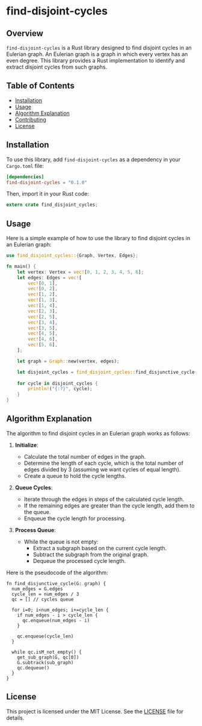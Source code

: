 # find-disjoint-cycles

## Overview

`find-disjoint-cycles` is a Rust library designed to find disjoint cycles in an Eulerian graph. An Eulerian graph is a graph in which every vertex has an even degree. This library provides a Rust implementation to identify and extract disjoint cycles from such graphs.

## Table of Contents

- [Installation](#installation)
- [Usage](#usage)
- [Algorithm Explanation](#algorithm-explanation)
- [Contributing](#contributing)
- [License](#license)

## Installation

To use this library, add `find-disjoint-cycles` as a dependency in your `Cargo.toml` file:

```toml
[dependencies]
find-disjoint-cycles = "0.1.0"
```

Then, import it in your Rust code:

```rust
extern crate find_disjoint_cycles;
```

## Usage

Here is a simple example of how to use the library to find disjoint cycles in an Eulerian graph:

```rust
use find_disjoint_cycles::{Graph, Vertex, Edges};

fn main() {
    let vertex: Vertex = vec![0, 1, 2, 3, 4, 5, 6];
    let edges: Edges = vec![
        vec![0, 1],
        vec![0, 2],
        vec![1, 2],
        vec![1, 3],
        vec![1, 4],
        vec![2, 3],
        vec![2, 5],
        vec![3, 4],
        vec![3, 5],
        vec![4, 5],
        vec![4, 6],
        vec![5, 6],
    ];

    let graph = Graph::new(vertex, edges);

    let disjoint_cycles = find_disjoint_cycles::find_disjunctive_cycle(graph);
    
    for cycle in disjoint_cycles {
        println!("{:?}", cycle);
    }
}
```

## Algorithm Explanation

The algorithm to find disjoint cycles in an Eulerian graph works as follows:

1. **Initialize**:
    - Calculate the total number of edges in the graph.
    - Determine the length of each cycle, which is the total number of edges divided by 3 (assuming we want cycles of equal length).
    - Create a queue to hold the cycle lengths.

2. **Queue Cycles**:
    - Iterate through the edges in steps of the calculated cycle length.
    - If the remaining edges are greater than the cycle length, add them to the queue.
    - Enqueue the cycle length for processing.

3. **Process Queue**:
    - While the queue is not empty:
        - Extract a subgraph based on the current cycle length.
        - Subtract the subgraph from the original graph.
        - Dequeue the processed cycle length.

Here is the pseudocode of the algorithm:

```pseudocode
fn find_disjunctive_cycle(G: graph) {
  num_edges = G.edges
  cycle_len = num_edges / 3
  qc = [] // cycles queue

  for i=0; i<num_edges; i+=cycle_len {
    if num_edges - i > cycle_len {
      qc.enqueue(num_edges - i)
    }

    qc.enqueue(cycle_len)
  }

  while qc.isM_not_empty() {
    get_sub_graph(G, qc[0])
    G.subtrack(sub_graph)
    qc.dequeue()
  }
}
```

## License

This project is licensed under the MIT License. See the [LICENSE](LICENSE) file for details.
